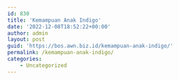 ```yaml
---
id: 830
title: 'Kemampuan Anak Indigo'
date: '2022-12-08T18:52:22+00:00'
author: admin
layout: post
guid: 'https://bos.awn.biz.id/kemampuan-anak-indigo/'
permalink: /kemampuan-anak-indigo/
categories:
    - Uncategorized
---
```


